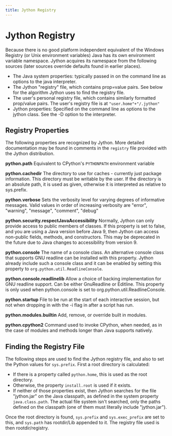```yaml
---
title: Jython Registry
---
```


# Jython Registry

Because there is no good platform independent equivalent of the Windows Registry (or Unix environment variables) Java has its own environment variable namespace. Jython acquires its namespace from the following sources (later sources override defaults found in earlier places).

 - The Java system properties: typically passed in on the command line as options to the java interpreter.
 - The Jython "registry" file, which contains prop=value pairs. See below for the algorithm Jython uses to find the registry file.
 - The user's personal registry file, which contains similarly formatted prop/value pairs. The user's registry file is at `"user.home"+"/.jython"`
 - Jython properties: Specified on the command line as options to the jython class. See the -D option to the interpreter.

## Registry Properties

The following properties are recognized by Jython. More detailed documentation may be found in comments in the `registry` file provided with the Jython distribution. 

**python.path**
Equivalent to CPython's `PYTHONPATH` environment variable

**python.cachedir**
The directory to use for caches - currently just package information. This directory must be writable by the user. If the directory is an absolute path, it is used as given, otherwise it is interpreted as relative to sys.prefix.

**python.verbose**
Sets the verbosity level for varying degrees of informative messages. Valid values in order of increasing verbosity are "error", "warning", "message", "comment", "debug"

**python.security.respectJavaAccessibility**
Normally, Jython can only provide access to public members of classes. If this property is set to false, and you are using a Java version before Java 9, then Jython can access non-public fields, methods, and constructors. This may be deprecated in the future due to Java changes to accessibility from version 9.

**python.console**
The name of a console class. An alternative console class that supports GNU readline can be installed with this property. Jython already include such a console class and it can be enabled by setting this property to `org.python.util.ReadlineConsole`.

**python.console.readlinelib**
Allow a choice of backing implementation for GNU readline support. Can be either GnuReadline or Editline. This property is only used when python.console is set to org.python.util.ReadlineConsole.

**python.startup**
File to be run at the start of each interactive session, but not when dropping in with the -i flag in after a script has run.

**python.modules.builtin**
Add, remove, or override built in modules.

**python.cpython2**
Command used to invoke CPython, when needed, as in the case of modules and methods longer than Java supports natively.




## Finding the Registry File

The following steps are used to find the Jython registry file, and also to set the Python values for `sys.prefix`. First a root directory is calculated:

 - If there is a property called `python.home`, this is used as the root directory.
 - Otherwise, the property `install.root` is used if it exists.
 - If neither of those properties exist, then Jython searches for the file "jython.jar" on the Java classpath, as defined in the system property `java.class.path`. The actual file system isn't searched, only the paths defined on the classpath (one of them must literally include "jython.jar").

Once the root directory is found, `sys.prefix` and `sys.exec_prefix` are set to this, and `sys.path` has rootdir/Lib appended to it. The registry file used is then rootdir/registry.

